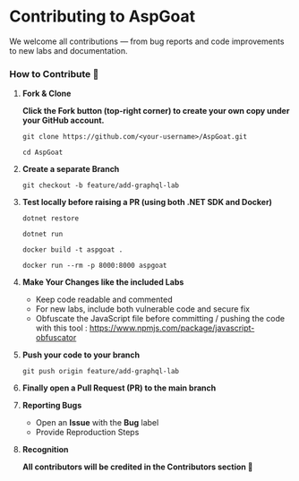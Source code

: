 # Contributing to AspGoat

We welcome all contributions — from bug reports and code improvements to new labs and documentation.

### How to Contribute 🤝
1. **Fork & Clone**

   **Click the Fork button (top-right corner) to create your own copy under your GitHub account.**
   
   ```git clone https://github.com/<your-username>/AspGoat.git```
   
   ```cd AspGoat```

1. **Create a separate Branch**
   
   ```git checkout -b feature/add-graphql-lab```

2. **Test locally before raising a PR (using both .NET SDK and Docker)**

   ```dotnet restore```

   ```dotnet run```

   ```docker build -t aspgoat .```

   ```docker run --rm -p 8000:8000 aspgoat```

3. **Make Your Changes like the included Labs**

   - Keep code readable and commented
   - For new labs, include both vulnerable code and secure fix
   - Obfuscate the JavaScript file before committing / pushing the code with this tool : https://www.npmjs.com/package/javascript-obfuscator
  
4. **Push your code to your branch**

   ```git push origin feature/add-graphql-lab```

5. **Finally open a Pull Request (PR) to the main branch**

6. **Reporting Bugs**

   - Open an **Issue** with the **Bug** label
   - Provide Reproduction Steps
  
7. **Recognition**

   **All contributors will be credited in the Contributors section 🥳**
